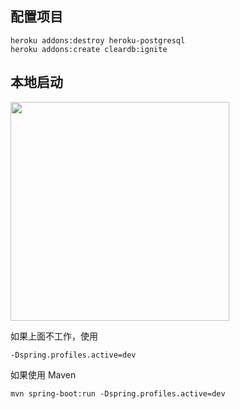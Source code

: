 ## 配置项目
```
heroku addons:destroy heroku-postgresql
heroku addons:create cleardb:ignite
```

## 本地启动

<img src="http://www.majiang.life/repository/asserts/spring-profile.png" width="350">  

如果上面不工作，使用
```
-Dspring.profiles.active=dev
```  
如果使用 Maven

```
mvn spring-boot:run -Dspring.profiles.active=dev
```
